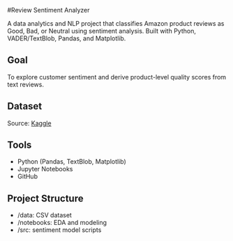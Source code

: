#Review Sentiment Analyzer

A data analytics and NLP project that classifies Amazon product reviews as Good, Bad, or Neutral using sentiment analysis. Built with Python, VADER/TextBlob, Pandas, and Matplotlib.

## Goal
To explore customer sentiment and derive product-level quality scores from text reviews.

## Dataset
Source: [Kaggle](https://www.kaggle.com/datasets/nicapotato/womens-ecommerce-clothing-reviews)

## Tools
- Python (Pandas, TextBlob, Matplotlib)
- Jupyter Notebooks
- GitHub

## Project Structure
- /data: CSV dataset
- /notebooks: EDA and modeling
- /src: sentiment model scripts

